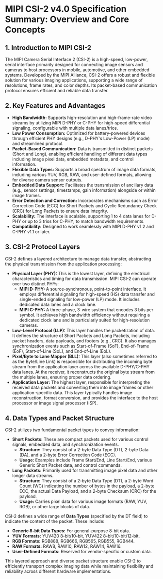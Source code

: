 # MIPI CSI-2 v4.0 Specification Summary: Overview and Core Concepts

## 1. Introduction to MIPI CSI-2

The MIPI Camera Serial Interface 2 (CSI-2) is a high-speed, low-power, serial interface primarily designed for connecting image sensors and cameras to host processors in mobile, automotive, and other embedded systems. Developed by the MIPI Alliance, CSI-2 offers a robust and flexible solution for various imaging applications, supporting a wide range of resolutions, frame rates, and color depths. Its packet-based communication protocol ensures efficient and reliable data transfer.

## 2. Key Features and Advantages

*   **High Bandwidth:** Supports high-resolution and high-frame-rate video streams by utilizing MIPI D-PHY or C-PHY for high-speed differential signaling, configurable with multiple data lanes/trios.
*   **Low Power Consumption:** Optimized for battery-powered devices through efficient PHY designs (e.g., D-PHY's Low-Power (LP) mode) and streamlined protocol.
*   **Packet-Based Communication:** Data is transmitted in distinct packets (Short and Long), enabling efficient handling of different data types including image pixel data, embedded metadata, and control information.
*   **Flexible Data Types:** Supports a broad spectrum of image data formats, including various YUV, RGB, RAW, and user-defined formats, allowing for diverse camera sensor outputs.
*   **Embedded Data Support:** Facilitates the transmission of ancillary data (e.g., sensor settings, timestamps, gain information) alongside or within image frames.
*   **Error Detection and Correction:** Incorporates mechanisms such as Error Correction Code (ECC) for Short Packets and Cyclic Redundancy Check (CRC) for Long Packets to ensure data integrity.
*   **Scalability:** The interface is scalable, supporting 1 to 4 data lanes for D-PHY or up to 3 trios for C-PHY, to match bandwidth requirements.
*   **Compatibility:** Designed to work seamlessly with MIPI D-PHY v1.2 and C-PHY v1.1 or later.

## 3. CSI-2 Protocol Layers

CSI-2 defines a layered architecture to manage data transfer, abstracting the physical transmission from the application processing:

*   **Physical Layer (PHY):** This is the lowest layer, defining the electrical characteristics and timing for data transmission. MIPI CSI-2 can operate over two distinct PHYs:
    *   **MIPI D-PHY:** A source-synchronous, point-to-point interface. It employs differential signaling for high-speed (HS) data transfer and single-ended signaling for low-power (LP) mode. It includes dedicated data lanes and a clock lane.
    *   **MIPI C-PHY:** A three-phase, 3-wire system that encodes 3 bits per symbol. It achieves high bandwidth efficiency without requiring a dedicated clock lane and is particularly suited for high-resolution cameras.
*   **Low-Level Protocol (LLP):** This layer handles the packetization of data. It defines the structure of Short Packets and Long Packets, including packet headers, data payloads, and footers (e.g., CRC). It also manages synchronization events such as Start-of-Frame (SoF), End-of-Frame (EoF), Start-of-Line (SoL), and End-of-Line (EoL).
*   **Pixel/Byte to Lane Mapper (BLL):** This layer (also sometimes referred to as the Byte/Line Link) is responsible for distributing the incoming byte stream from the application layer across the available D-PHY/C-PHY data lanes. At the receiver, it reconstructs the original byte stream from the multiple lanes, ensuring proper data ordering.
*   **Application Layer:** The highest layer, responsible for interpreting the received data packets and converting them into image frames or other application-specific data. This layer typically handles image reconstruction, format conversion, and provides the interface to the host processor or image signal processor (ISP).

## 4. Data Types and Packet Structure

CSI-2 utilizes two fundamental packet types to convey information:

*   **Short Packets:** These are compact packets used for various control signals, embedded data, and synchronization events.
    *   **Structure:** They consist of a 2-byte Data Type (DT), 2-byte Data (DA), and a 2-byte Error Correction Code (ECC).
    *   **Usage:** Examples include Frame Start/End, Line Start/End, various Generic Short Packet data, and control commands.
*   **Long Packets:** Primarily used for transmitting image pixel data and other longer data streams.
    *   **Structure:** They consist of a 2-byte Data Type (DT), a 2-byte Word Count (WC) indicating the number of bytes in the payload, a 2-byte ECC, the actual Data Payload, and a 2-byte Checksum (CRC) for the payload.
    *   **Usage:** Carries pixel data for various image formats (RAW, YUV, RGB), or other large blocks of data.

CSI-2 defines a wide range of **Data Types** (specified by the DT field) to indicate the content of the packet. These include:
*   **Generic 8-bit Data Types:** For general-purpose 8-bit data.
*   **YUV Formats:** YUV420 8-bit/10-bit, YUV422 8-bit/10-bit/12-bit.
*   **RGB Formats:** RGB888, RGB666, RGB565, RGB555, RGB444.
*   **RAW Formats:** RAW8, RAW10, RAW12, RAW14, RAW16.
*   **User-Defined Formats:** Reserved for vendor-specific or custom data.

This layered approach and diverse packet structure enable CSI-2 to efficiently transport complex imaging data while maintaining flexibility and reliability across different hardware implementations.

